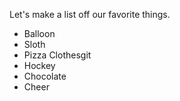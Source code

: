 Let's make a list off our favorite things.

- Balloon
- Sloth
- Pizza Clothesgit 
- Hockey
- Chocolate
- Cheer
